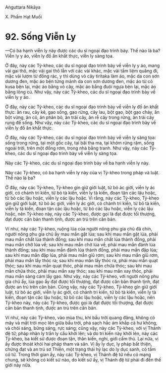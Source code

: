 Aṅguttara Nikāya

X. Phẩm Hạt Muối

# 92. Sống Viễn Ly

—Có ba hạnh viễn ly này được các du sĩ ngoại đạo trình bày. Thế nào là ba? Viễn ly y áo, viễn ly đồ ăn khất thực, viễn ly sàng tọa.

Ở đây, này các Tỷ-kheo, các du sĩ ngoại đạo trình bày về viễn ly y áo, mang vải gai thô, mặc vải gai thô lẫn với các vải khác, mặc vải tẩm liệm quăng đi, mặc vải lượm từ đồng rác, y thì dùng vỏ cây tiritaka làm áo, mặc da con sơn dương đen, mặc áo bện từng mảnh da con sơn dương đen, mặc áo từ cỏ kusa bện lại, mặc áo bằng vỏ cây, mặc áo bằng đuôi ngựa bện lại, mặc áo bằng lông cú. Như vậy, này các Tỷ-kheo, các du sĩ ngoại đạo trình bày về viễn ly y áo.

Ở đây, này các Tỷ-kheo, các du sĩ ngoại đạo trình bày về viễn ly đồ ăn khất thực: ăn rau, cây kê, gạo sống, gạo rừng, cây lau, bột gạo, bột gạo cháy, ăn bột vừng, ăn cỏ, ăn phân bò, ăn trái cây, ăn rễ cây trong rừng, ăn trái cây rụng để sống. Như vậy, này các Tỷ-kheo, các du sĩ ngoại đạo trình bày về viễn ly đồ ăn khất thực.

Ở đây, này các Tỷ-kheo, các du sĩ ngoại đạo trình bày về viễn ly sàng tọa: sống trong rừng, tại một gốc cây, tại bãi tha ma, tại khóm rừng rậm, sống ngoài trời, trên một đống rơm, trong nhà bằng tranh. Như vậy, này các Tỷ-kheo, các du sĩ ngoại đạo trình bày về viễn ly sàng tọa.

Này các Tỷ-kheo, các du sĩ ngoại đạo trình bày về ba hạnh viễn ly này.

Này các Tỷ-kheo, có ba hạnh viễn ly này của vị Tỷ-kheo trong pháp và luật. Thế nào là ba?

Ở đây, này các Tỷ-kheo, Tỷ-kheo gìn giữ giới luật, từ bỏ ác giới, viễn ly ác giới, có chánh tri kiến, từ bỏ tà kiến, viễn ly tà kiến, đoạn tận các lậu hoặc, từ bỏ các lậu hoặc, viễn ly các lậu hoặc. Vì rằng, này các Tỷ-kheo, Tỷ-kheo gìn giữ giới luật, từ bỏ ác giới, viễn ly ác giới, có chánh tri kiến, từ bỏ tà kiến, viễn ly tà kiến, đoạn tận các lậu hoặc, từ bỏ các lậu hoặc, viễn ly các lậu hoặc, nên Tỷ-kheo này, này các Tỷ-kheo, được gọi là đạt được tối thượng, đạt được căn bản thanh tịnh, được an trú trên căn bản.

Ví như, này các Tỷ-kheo, ruộng lúa của người nông phu gia chủ đã chín, người nông phu gia chủ ấy mau mắn gặt lúa; sau khi mau mắn gặt lúa, phải mau mắn chất lúa thành đống; sau khi mau mắn chất lúa thành đống, phải mau mắn chở lúa về; sau khi mau mắn chở lúa về, phải mau mắn đánh lúa thành đống; sau khi mau mắn đánh lúa thành đống, phải mau mắn đập lúa; sau khi mau mắn đập lúa, phải mau mắn giũ rơm; sau khi mau mắn giũ rơm, phải mau mắn lấy thóc ra; sau khi mau mắn lấy thóc ra, phải mau mắn quạt thóc; sau khi mau mắn quạt thóc, phải mau mắn chứa thóc; sau khi mau mắn chứa thóc, phải mau mắn xay thóc; sau khi mau mắn xay thóc, phải mau mắn sàng cám lấy gạo. Như vậy, này các Tỷ-kheo, với người nông phu gia chủ ấy, lúa gạo ấy đạt được tối thượng, đạt được căn bản thanh tịnh, đạt được an trú trên căn bản. Cũng vậy, này các Tỷ-kheo, Tỷ-kheo gìn giữ giới luật, từ bỏ ác giới, viễn ly ác giới, có chánh tri kiến, từ bỏ tà kiến, viễn ly tà kiến, đoạn tận các lậu hoặc, từ bỏ các lậu hoặc, viễn ly các lậu hoặc, nên Tỷ-kheo này, này các Tỷ-kheo, được gọi là đạt được tối thượng, đạt được căn bản thanh tịnh, được an trú trên căn bản.

Ví như, này các Tỷ-kheo, vào mùa thu, khi bầu trời quang đãng, không có mây và mặt trời mọc lên giữa bầu trời, phá sạch hắc ám khắp cả hư không, và chói sáng, bừng sáng, rực sáng; cũng vậy, này các Tỷ-kheo, với vị Thánh đệ tử; pháp nhãn ly trần ly cấu khởi lên; và do tri kiến này khởi lên, này các Tỷ-kheo, ba kiết sử được đoạn tận, thân kiến, nghi, giới cấm thủ. Lại nữa, vị ấy được thoát khỏi hai pháp tham và sân. Vị ấy ly dục, ly pháp bất thiện, chứng đạt và an trú sơ Thiền, một trạng thái hỷ lạc do ly dục sanh, có tầm có tứ. Trong thời gian ấy, này các Tỷ-kheo, vị Thánh đệ tử nếu có mạng chung, sẽ không có kiết sử nào, do kiết sử ấy, vị Thánh đệ tử phải đi đến thế giới này nữa.

